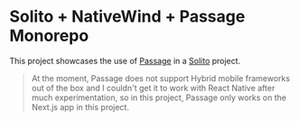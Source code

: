 # Solito + NativeWind + Passage Monorepo

This project showcases the use of [Passage](https://passage.1password.com/demo) in a [Solito](https://solito.dev/) project.

> At the moment, Passage does not support Hybrid mobile frameworks out of the box and I couldn't get it to work with React Native after much experimentation, so in this project, Passage only works on the Next.js app in this project.
